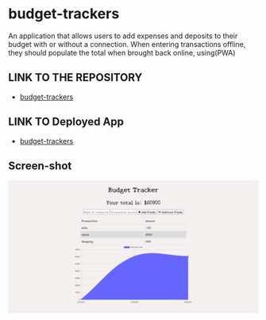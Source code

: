 # budget-trackers

  An application that allows users to add expenses and deposits to their budget with or without a connection. When entering transactions offline, they should populate the total when brought back online, using(PWA)




## LINK TO THE REPOSITORY

-  [budget-trackers](https://github.com/LShuqair/budget-trackers)


## LINK TO Deployed App

-  [budget-trackers](https://obscure-basin-36143.herokuapp.com/)


## Screen-shot
![budget-trackers](/public/assets/icons/img.png)
